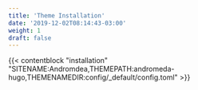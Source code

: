 ```yaml
---
title: 'Theme Installation'
date: '2019-12-02T08:14:43-03:00'
weight: 1
draft: false
---
```


{{< contentblock "installation" "SITENAME:Andromdea,THEMEPATH:andromeda-hugo,THEMENAMEDIR:config/_default/config.toml" >}}
